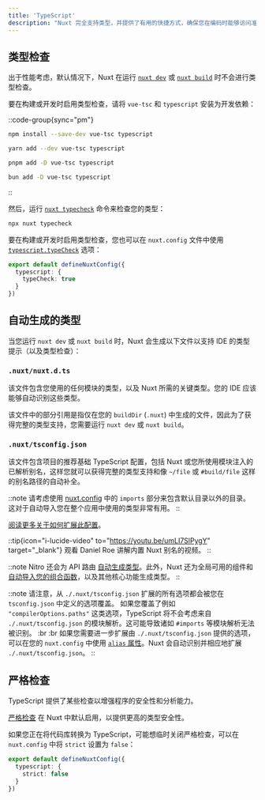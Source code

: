 ```yaml
---
title: 'TypeScript'
description: "Nuxt 完全支持类型，并提供了有用的快捷方式，确保您在编码时能够访问准确的类型信息。"
---
```


## 类型检查

出于性能考虑，默认情况下，Nuxt 在运行 [`nuxt dev`](/docs/api/commands/dev) 或 [`nuxt build`](/docs/api/commands/build) 时不会进行类型检查。

要在构建或开发时启用类型检查，请将 `vue-tsc` 和 `typescript` 安装为开发依赖：

::code-group{sync="pm"}

  ```bash [npm]
  npm install --save-dev vue-tsc typescript
  ```

  ```bash [yarn]
  yarn add --dev vue-tsc typescript
  ```

  ```bash [pnpm]
  pnpm add -D vue-tsc typescript
  ```

  ```bash [bun]
  bun add -D vue-tsc typescript
  ```

::

然后，运行 [`nuxt typecheck`](/docs/api/commands/typecheck) 命令来检查您的类型：

```bash [Terminal]
npx nuxt typecheck
```

要在构建或开发时启用类型检查，您也可以在 `nuxt.config` 文件中使用 [`typescript.typeCheck`](/docs/api/nuxt-config#typecheck) 选项：

```ts twoslash [nuxt.config.ts]
export default defineNuxtConfig({
  typescript: {
    typeCheck: true
  }
})
```

## 自动生成的类型

当您运行 `nuxt dev` 或 `nuxt build` 时，Nuxt 会生成以下文件以支持 IDE 的类型提示（以及类型检查）：

### `.nuxt/nuxt.d.ts`

该文件包含您使用的任何模块的类型，以及 Nuxt 所需的关键类型。您的 IDE 应该能够自动识别这些类型。

该文件中的部分引用是指仅在您的 `buildDir` (`.nuxt`) 中生成的文件，因此为了获得完整的类型支持，您需要运行 `nuxt dev` 或 `nuxt build`。

### `.nuxt/tsconfig.json`

该文件包含项目的推荐基础 TypeScript 配置，包括 Nuxt 或您所使用模块注入的已解析别名，这样您就可以获得完整的类型支持和像 `~/file` 或 `#build/file` 这样的别名路径的自动补全。

::note
请考虑使用 [nuxt.config](/docs/api/nuxt-config#imports) 中的 `imports` 部分来包含默认目录以外的目录。这对于自动导入您在整个应用中使用的类型非常有用。
::

[阅读更多关于如何扩展此配置](/docs/guide/directory-structure/tsconfig)。

::tip{icon="i-lucide-video" to="https://youtu.be/umLI7SlPygY" target="_blank"}
观看 Daniel Roe 讲解内置 Nuxt 别名的视频。
::

::note
Nitro 还会为 API 路由 [自动生成类型](/docs/guide/concepts/server-engine#typed-api-routes)。此外，Nuxt 还为全局可用的组件和[自动导入您的组合函数](/docs/guide/directory-structure/composables)，以及其他核心功能生成类型。
::

::note
请注意，从 `./.nuxt/tsconfig.json` 扩展的所有选项都会被您在 `tsconfig.json` 中定义的选项覆盖。
如果您覆盖了例如 `"compilerOptions.paths"` 这类选项，TypeScript 将不会考虑来自 `./.nuxt/tsconfig.json` 的模块解析。这可能导致诸如 `#imports` 等模块解析无法被识别。
:br :br
如果您需要进一步扩展由 `./.nuxt/tsconfig.json` 提供的选项，可以在您的 `nuxt.config` 中使用 [`alias` 属性](/docs/api/nuxt-config#alias)。Nuxt 会自动识别并相应地扩展 `./.nuxt/tsconfig.json`。
::

## 严格检查

TypeScript 提供了某些检查以增强程序的安全性和分析能力。

[严格检查](https://www.typescriptlang.org/docs/handbook/migrating-from-javascript.html#getting-stricter-checks) 在 Nuxt 中默认启用，以提供更高的类型安全性。

如果您正在将代码库转换为 TypeScript，可能想临时关闭严格检查，可以在 `nuxt.config` 中将 `strict` 设置为 `false`：

```ts twoslash [nuxt.config.ts]
export default defineNuxtConfig({
  typescript: {
    strict: false
  }
})
```